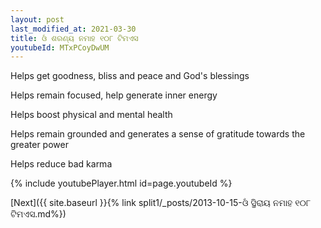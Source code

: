 ```yaml
---
layout: post
last_modified_at: 2021-03-30
title: ଓଁ ଶରଣ୍ୟ ନମାହ ୧୦୮ ଟିମଏସ
youtubeId: MTxPCoyDwUM
---
```

 
 
Helps get goodness, bliss and peace and God's blessings
 
Helps remain focused, help generate inner energy 
 
Helps boost physical and mental health 
 
Helps remain grounded and generates a sense of gratitude towards the greater power 
 
Helps reduce bad karma
 
 
 
 


{% include youtubePlayer.html id=page.youtubeId %}
 
[Next]({{ site.baseurl }}{% link  split1/_posts/2013-10-15-ଓଁ ସ୍ଥିରାୟ ନମାହ ୧୦୮ ଟିମଏସ.md%})
 
